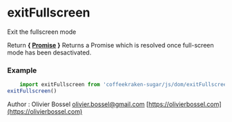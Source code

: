 # exitFullscreen

Exit the fullscreen mode

Return **{ [Promise](https://developer.mozilla.org/fr/docs/Web/JavaScript/Reference/Objets_globaux/Promise) }** Returns a Promise which is resolved once full-screen mode has been desactivated.

### Example
```js
	import exitFullscreen from 'coffeekraken-sugar/js/dom/exitFullscreen'
exitFullscreen()
```
Author : Olivier Bossel [olivier.bossel@gmail.com](mailto:olivier.bossel@gmail.com) [https://olivierbossel.com](https://olivierbossel.com)
